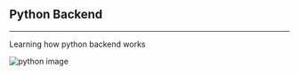 <h2>Python Backend</h2>
<hr>
<p>Learning how python backend works</p>
<img src="https://www.educative.io/v2api/editorpage/5984239968321536/image/5203686436372480" alt="python image">